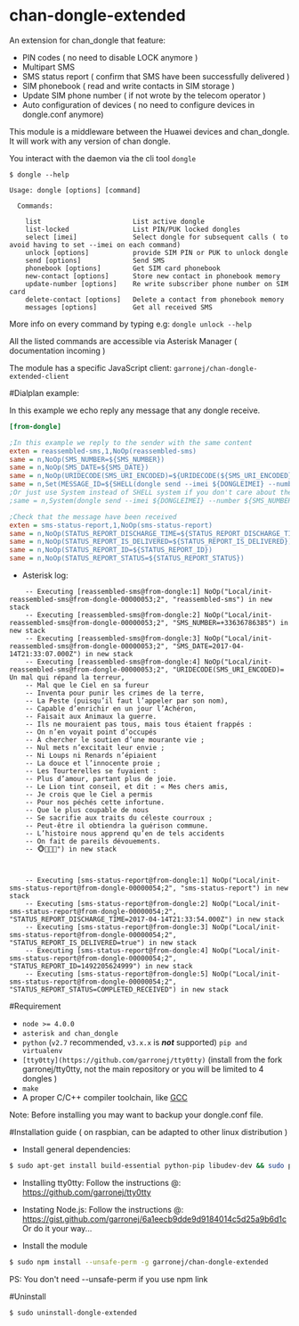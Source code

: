 # chan-dongle-extended

An extension for chan_dongle that feature: 

* PIN codes ( no need to disable LOCK anymore )
* Multipart SMS
* SMS status report ( confirm that SMS have been successfully delivered )
* SIM phonebook ( read and write contacts in SIM storage )
* Update SIM phone number ( if not wrote by the telecom operator )
* Auto configuration of devices ( no need to configure devices in dongle.conf anymore)

This module is a middleware between the Huawei devices and chan_dongle. 
It will work with any version of chan dongle.

You interact with the daemon via the cli tool `dongle`

````shell
$ dongle --help

Usage: dongle [options] [command]

  Commands:

    list                       List active dongle
    list-locked                List PIN/PUK locked dongles
    select [imei]              Select dongle for subsequent calls ( to avoid having to set --imei on each command)
    unlock [options]           provide SIM PIN or PUK to unlock dongle
    send [options]             Send SMS
    phonebook [options]        Get SIM card phonebook
    new-contact [options]      Store new contact in phonebook memory
    update-number [options]    Re write subscriber phone number on SIM card
    delete-contact [options]   Delete a contact from phonebook memory
    messages [options]         Get all received SMS

````

More info on every command by typing e.g: `dongle unlock --help`

All the listed commands are accessible via Asterisk Manager ( documentation incoming )

The module has a specific JavaScript client: `garronej/chan-dongle-extended-client`

#Dialplan example:

In this example we echo reply any message that any dongle receive.
````ini
[from-dongle]

;In this example we reply to the sender with the same content
exten = reassembled-sms,1,NoOp(reassembled-sms)
same = n,NoOp(SMS_NUMBER=${SMS_NUMBER})
same = n,NoOp(SMS_DATE=${SMS_DATE})
same = n,NoOp(URIDECODE(SMS_URI_ENCODED)=${URIDECODE(${SMS_URI_ENCODED})})
same = n,Set(MESSAGE_ID=${SHELL(dongle send --imei ${DONGLEIMEI} --number ${SMS_NUMBER} --uri-encoded-text "${SMS_URI_ENCODED}")})
;Or just use System instead of SHELL system if you don't care about the status report
;same = n,System(dongle send --imei ${DONGLEIMEI} --number ${SMS_NUMBER} --uri-encoded-text "${URIENCODE(${URIDECODE(${SMS_URI_ENCODED})})}")

;Check that the message have been received
exten = sms-status-report,1,NoOp(sms-status-report)
same = n,NoOp(STATUS_REPORT_DISCHARGE_TIME=${STATUS_REPORT_DISCHARGE_TIME})
same = n,NoOp(STATUS_REPORT_IS_DELIVERED=${STATUS_REPORT_IS_DELIVERED})
same = n,NoOp(STATUS_REPORT_ID=${STATUS_REPORT_ID})
same = n,NoOp(STATUS_REPORT_STATUS=${STATUS_REPORT_STATUS})
````

* Asterisk log: 

````raw
    -- Executing [reassembled-sms@from-dongle:1] NoOp("Local/init-reassembled-sms@from-dongle-00000053;2", "reassembled-sms") in new stack
    -- Executing [reassembled-sms@from-dongle:2] NoOp("Local/init-reassembled-sms@from-dongle-00000053;2", "SMS_NUMBER=+33636786385") in new stack
    -- Executing [reassembled-sms@from-dongle:3] NoOp("Local/init-reassembled-sms@from-dongle-00000053;2", "SMS_DATE=2017-04-14T21:33:07.000Z") in new stack 
    -- Executing [reassembled-sms@from-dongle:4] NoOp("Local/init-reassembled-sms@from-dongle-00000053;2", "URIDECODE(SMS_URI_ENCODED)= Un mal qui répand la terreur,
    -- Mal que le Ciel en sa fureur
    -- Inventa pour punir les crimes de la terre,
    -- La Peste (puisqu’il faut l’appeler par son nom),
    -- Capable d’enrichir en un jour l’Achéron,
    -- Faisait aux Animaux la guerre.
    -- Ils ne mouraient pas tous, mais tous étaient frappés :
    -- On n’en voyait point d’occupés
    -- À chercher le soutien d’une mourante vie ;
    -- Nul mets n’excitait leur envie ;
    -- Ni Loups ni Renards n’épiaient
    -- La douce et l’innocente proie ;
    -- Les Tourterelles se fuyaient :
    -- Plus d’amour, partant plus de joie.
    -- Le Lion tint conseil, et dit : « Mes chers amis,
    -- Je crois que le Ciel a permis
    -- Pour nos péchés cette infortune.
    -- Que le plus coupable de nous
    -- Se sacrifie aux traits du céleste courroux ;
    -- Peut-être il obtiendra la guérison commune.
    -- L’histoire nous apprend qu’en de tels accidents
    -- On fait de pareils dévouements.
    -- 🐵🙈🙉🙊") in new stack



    -- Executing [sms-status-report@from-dongle:1] NoOp("Local/init-sms-status-report@from-dongle-00000054;2", "sms-status-report") in new stack
    -- Executing [sms-status-report@from-dongle:2] NoOp("Local/init-sms-status-report@from-dongle-00000054;2", "STATUS_REPORT_DISCHARGE_TIME=2017-04-14T21:33:54.000Z") in new stack
    -- Executing [sms-status-report@from-dongle:3] NoOp("Local/init-sms-status-report@from-dongle-00000054;2", "STATUS_REPORT_IS_DELIVERED=true") in new stack
    -- Executing [sms-status-report@from-dongle:4] NoOp("Local/init-sms-status-report@from-dongle-00000054;2", "STATUS_REPORT_ID=1492205624999") in new stack
    -- Executing [sms-status-report@from-dongle:5] NoOp("Local/init-sms-status-report@from-dongle-00000054;2", "STATUS_REPORT_STATUS=COMPLETED_RECEIVED") in new stack

````

#Requirement

* `node >= 4.0.0`
* `asterisk and chan_dongle`
* `python` (`v2.7` recommended, `v3.x.x` is __*not*__ supported) `pip and virtualenv`
* `[tty0tty](https://github.com/garronej/tty0tty)` 
(install from the fork garronej/tty0tty, not the main repository or you will be limited to 4 dongles )
* `make`
* A proper C/C++ compiler toolchain, like [GCC](https://gcc.gnu.org)

Note: Before installing you may want to backup your dongle.conf file.

#Installation guide ( on raspbian, can be adapted to other linux distribution )

* Install general dependencies:
````bash
$ sudo apt-get install build-essential python-pip libudev-dev && sudo pip install virtualenv
````

* Installing tty0tty: 
Follow the instructions @: https://github.com/garronej/tty0tty

* Instating Node.js: 
Follow the instructions @: https://gist.github.com/garronej/6a1eecb9dde9d9184014c5d25a9b6d1c
Or do it your way...

* Install the module
``` bash
$ sudo npm install --unsafe-perm -g garronej/chan-dongle-extended
```

PS: You don't need --unsafe-perm if you use npm link

#Uninstall
``` bash
$ sudo uninstall-dongle-extended
```
